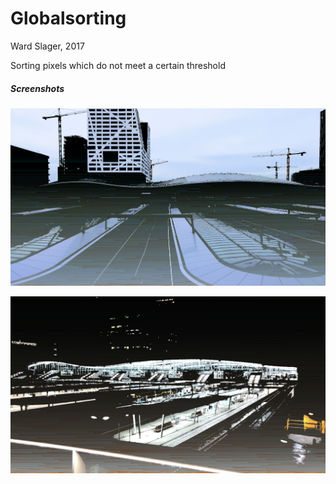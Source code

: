 # Globalsorting
Ward Slager, 2017

Sorting pixels which do not meet a certain threshold
##### Screenshots

![Screenshot 1](docs/screenshot1.png?raw=true)

![Screenshot 2](docs/screenshot2.png?raw=true)
